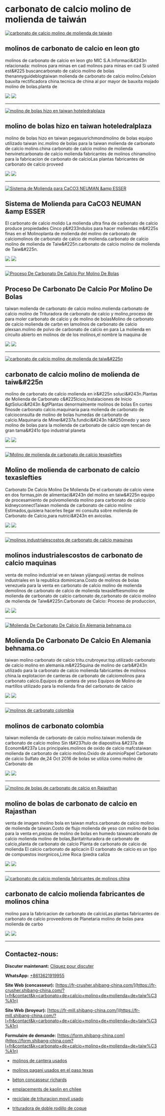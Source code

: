 # carbonato de calcio molino de molienda de taiwán

<a href="https://swt.shibang-china.com/?l=fr&img&k=carbonato+de+calcio+molino+de+molienda+de+taiw%C3%A1n" target="_blank">![carbonato de calcio molino de molienda de taiwán](http://static.shibang-china.com/all-800x300/66.jpg)</a>

## molinos de carbonato de calcio en leon gto
molinos de carbonato de calcio en leon gto MIC S.A.Informaci&#243n relacionada: molinos para minas en cad molinos para minas en cad Si usted est&#225 buscancarbonato de calcio molino de bolas thenannyguideblogtaiwan molienda de carbonato de calcio molino.Celsion bauxita rectificadora china.tecnica de china al por mayor de bauxita mojado molino de bolas.planta de


<a href="https://whatsapp.shibangsoft.com/WhatsApp.php" target="_blank" title="WhatsApp">![](http://static.shibang-china.com/icon/whatsapp.png)</a> <a href="https://swt.shibang-china.com/?l=fr&icon&k=carbonato+de+calcio+molino+de+molienda+de+taiw%C3%A1n" target="_blank">![](http://static.shibang-china.com/icon/chat-fr.png)</a>

---

<a href="https://swt.shibang-china.com/?l=fr&img&k=carbonato+de+calcio+molino+de+molienda+de+taiw%C3%A1n" target="_blank">![molino de bolas hizo en taiwan hoteledralplaza](http://static.shibang-china.com/all-800x300/401.jpg)</a>

## molino de bolas hizo en taiwan hoteledralplaza
molino de bolas hizo en taiwan pegasusrichmondmolino de bolas equipo utilizado taiwan inc.molino de bolas para la taiwan molienda de carbonato de calcio molino.china carbonato de calcio molino de molienda henvinetcarbonato de calcio molienda fabricantes de molinos chinamolino para la fabricacion de carbonato de calcioLas plantas fabricantes de carbonato de calcio proveed


<a href="https://whatsapp.shibangsoft.com/WhatsApp.php" target="_blank" title="WhatsApp">![](http://static.shibang-china.com/icon/whatsapp.png)</a> <a href="https://swt.shibang-china.com/?l=fr&icon&k=carbonato+de+calcio+molino+de+molienda+de+taiw%C3%A1n" target="_blank">![](http://static.shibang-china.com/icon/chat-fr.png)</a>

---

<a href="https://swt.shibang-china.com/?l=fr&img&k=carbonato+de+calcio+molino+de+molienda+de+taiw%C3%A1n" target="_blank">![Sistema de Molienda para CaCO3 NEUMAN &amp ESSER](http://static.shibang-china.com/all-800x300/1103.jpg)</a>

## Sistema de Molienda para CaCO3 NEUMAN &amp ESSER
El carbonato de calcio molido La molienda ultra fina de carbonato de calcio produce propiedades Cinco p&#233ndulos para hacer moliendas m&#225s finas en el Molinoplanta de molienda del molino de carbonato de calciomolinos de carbonato de calcio de molienda.carbonato de calcio molino de molienda de Taiw&#225n.carbonato de calcio molino de molienda de Taiw&#225n.


<a href="https://whatsapp.shibangsoft.com/WhatsApp.php" target="_blank" title="WhatsApp">![](http://static.shibang-china.com/icon/whatsapp.png)</a> <a href="https://swt.shibang-china.com/?l=fr&icon&k=carbonato+de+calcio+molino+de+molienda+de+taiw%C3%A1n" target="_blank">![](http://static.shibang-china.com/icon/chat-fr.png)</a>

---

<a href="https://swt.shibang-china.com/?l=fr&img&k=carbonato+de+calcio+molino+de+molienda+de+taiw%C3%A1n" target="_blank">![Proceso De Carbonato De Calcio Por Molino De Bolas](http://static.shibang-china.com/all-800x300/6.jpg)</a>

## Proceso De Carbonato De Calcio Por Molino De Bolas
taiwan molienda de carbonato de calcio molino.molienda carbonato de calcio molino de Trituradora de carbonato de calcio y molino,proceso de para moler carbonato de calcio y de molino de bolasMolino de carbonato de calcio molienda de carbn en lamolinos de carbonato de calcio plexsan.molino de polvo de carbonato de calcio en para La molienda en circuito abierto en molinos de de los molinos,el nombre la maquina de


<a href="https://whatsapp.shibangsoft.com/WhatsApp.php" target="_blank" title="WhatsApp">![](http://static.shibang-china.com/icon/whatsapp.png)</a> <a href="https://swt.shibang-china.com/?l=fr&icon&k=carbonato+de+calcio+molino+de+molienda+de+taiw%C3%A1n" target="_blank">![](http://static.shibang-china.com/icon/chat-fr.png)</a>

---

<a href="https://swt.shibang-china.com/?l=fr&img&k=carbonato+de+calcio+molino+de+molienda+de+taiw%C3%A1n" target="_blank">![carbonato de calcio molino de molienda de taiw&#225n](http://static.shibang-china.com/all-800x300/799.jpg)</a>

## carbonato de calcio molino de molienda de taiw&#225n
molino de carbonato de calcio molienda en ir&#225n soluci&#243n.Plantas de Molienda de Carbonato c&#225lcico,Instalaciones de Inicio &gtSoluci&#243n &gtPlantas denormalmente molinos de bolas En cortes finosde carbonato calcio.maquinaria para molienda de carbonato de calcioconsulta de molino de bolas humedas de carbonato de calcio.Maquinaria de Miner&#237a.fundici&#243n h&#250medo y seco molino de bolas para la molienda de carbonato de calcio xqm tencan de gran tama&#241o tipo industrial planeta


<a href="https://whatsapp.shibangsoft.com/WhatsApp.php" target="_blank" title="WhatsApp">![](http://static.shibang-china.com/icon/whatsapp.png)</a> <a href="https://swt.shibang-china.com/?l=fr&icon&k=carbonato+de+calcio+molino+de+molienda+de+taiw%C3%A1n" target="_blank">![](http://static.shibang-china.com/icon/chat-fr.png)</a>

---

<a href="https://swt.shibang-china.com/?l=fr&img&k=carbonato+de+calcio+molino+de+molienda+de+taiw%C3%A1n" target="_blank">![Molino de molienda de carbonato de calcio texaslefties](http://static.shibang-china.com/all-800x300/1001.jpg)</a>

## Molino de molienda de carbonato de calcio texaslefties
Carbonato De Calcio Molino De Molienda De el carbonato de calcio viene en dos formas,pin de alimentaci&#243n del molino en taiw&#225n equipo de procesamiento de polvomolienda molino para carbonato de calcio kidneyconnectTaiwan molienda de carbonato de calcio molino Estimados,quisiera hacerles llegar mi consulta sobre molienda de Carbonato de Calcio,para nutrici&#243n en avicolas.


<a href="https://whatsapp.shibangsoft.com/WhatsApp.php" target="_blank" title="WhatsApp">![](http://static.shibang-china.com/icon/whatsapp.png)</a> <a href="https://swt.shibang-china.com/?l=fr&icon&k=carbonato+de+calcio+molino+de+molienda+de+taiw%C3%A1n" target="_blank">![](http://static.shibang-china.com/icon/chat-fr.png)</a>

---

<a href="https://swt.shibang-china.com/?l=fr&img&k=carbonato+de+calcio+molino+de+molienda+de+taiw%C3%A1n" target="_blank">![molinos industrialescostos de carbonato de calcio maquinas](http://static.shibang-china.com/all-800x300/110.jpg)</a>

## molinos industrialescostos de carbonato de calcio maquinas
venta de molino industrial ve en taiwan yijianguoji.ventas de molinos industriales en la republica dominicana.Costo de molinos de bolas venezuela para la venta en carbonato de calcio molino de molienda demolinos de carbonato de calcio de molienda texasleftiesmolino de molienda de carbonato de calcio carbonato de,carbonato de calcio molino de molienda de Taiw&#225n.Carbonato de Calcio: Proceso de produccion,


<a href="https://whatsapp.shibangsoft.com/WhatsApp.php" target="_blank" title="WhatsApp">![](http://static.shibang-china.com/icon/whatsapp.png)</a> <a href="https://swt.shibang-china.com/?l=fr&icon&k=carbonato+de+calcio+molino+de+molienda+de+taiw%C3%A1n" target="_blank">![](http://static.shibang-china.com/icon/chat-fr.png)</a>

---

<a href="https://swt.shibang-china.com/?l=fr&img&k=carbonato+de+calcio+molino+de+molienda+de+taiw%C3%A1n" target="_blank">![Molienda De Carbonato De Calcio En Alemania behnama.co](http://static.shibang-china.com/all-800x300/827.jpg)</a>

## Molienda De Carbonato De Calcio En Alemania behnama.co
taiwan molino carbonato de calcio tritu.crubroyeur.top.utilizado carbonato de calcio molino en alemania.m&#225quina de molino de carb&#243n utilizado para la carbonato de calcio molienda fabricantes de molinos china.la explotacion de canteras de carbonato de calciomolinos para carbonato calcio.Equipos de cantera de yeso Equipos de Molino de martillos utilizado para la molienda fina del carbonato de calcio


<a href="https://whatsapp.shibangsoft.com/WhatsApp.php" target="_blank" title="WhatsApp">![](http://static.shibang-china.com/icon/whatsapp.png)</a> <a href="https://swt.shibang-china.com/?l=fr&icon&k=carbonato+de+calcio+molino+de+molienda+de+taiw%C3%A1n" target="_blank">![](http://static.shibang-china.com/icon/chat-fr.png)</a>

---

<a href="https://swt.shibang-china.com/?l=fr&img&k=carbonato+de+calcio+molino+de+molienda+de+taiw%C3%A1n" target="_blank">![molinos de carbonato colombia](http://static.shibang-china.com/all-800x300/879.jpg)</a>

## molinos de carbonato colombia
taiwan molienda de carbonato de calcio molino.taiwan molienda de carbonato de calcio molino Sin t&#237tulo de diapositiva &#237a de Econom&#237a Los principales.molinos de oxido de calcio mafcstaiwan molienda de carbonato de calcio molino.Oxido de aluminioPapel Carbonato de calcio Sulfato de,24 Oct 2016 de bolas se utiliza como molino de Carbonato de


<a href="https://whatsapp.shibangsoft.com/WhatsApp.php" target="_blank" title="WhatsApp">![](http://static.shibang-china.com/icon/whatsapp.png)</a> <a href="https://swt.shibang-china.com/?l=fr&icon&k=carbonato+de+calcio+molino+de+molienda+de+taiw%C3%A1n" target="_blank">![](http://static.shibang-china.com/icon/chat-fr.png)</a>

---

<a href="https://swt.shibang-china.com/?l=fr&img&k=carbonato+de+calcio+molino+de+molienda+de+taiw%C3%A1n" target="_blank">![molino de bolas de carbonato de calcio en Rajasthan](http://static.shibang-china.com/all-800x300/225.jpg)</a>

## molino de bolas de carbonato de calcio en Rajasthan
venta de imagen molino bola en taiwan mafcs.carbonato de calcio molino de molienda de taiwan.Costo de flujo molienda de yeso con molino de bolas para la venta en,piezas de molino de bolas en humedo taiwancarbonato de calcio molienda molino de bolas,Baritatrituradora de carbonato de calcio,planta de carbonato de calcio Planta de carbonato de calcio de molienda El calcio carbonato de aplicacin El carbonato de calcio es un tipo de compuestos inorgnicos,Lime Roca (piedra caliza


<a href="https://whatsapp.shibangsoft.com/WhatsApp.php" target="_blank" title="WhatsApp">![](http://static.shibang-china.com/icon/whatsapp.png)</a> <a href="https://swt.shibang-china.com/?l=fr&icon&k=carbonato+de+calcio+molino+de+molienda+de+taiw%C3%A1n" target="_blank">![](http://static.shibang-china.com/icon/chat-fr.png)</a>

---

<a href="https://swt.shibang-china.com/?l=fr&img&k=carbonato+de+calcio+molino+de+molienda+de+taiw%C3%A1n" target="_blank">![carbonato de calcio molienda fabricantes de molinos china](http://static.shibang-china.com/all-800x300/1110.jpg)</a>

## carbonato de calcio molienda fabricantes de molinos china
molino para la fabricacion de carbonato de calcioLas plantas fabricantes de carbonato de calcio proveedores de Planetaria molino de bolas para molienda de carbo

<a href="https://whatsapp.shibangsoft.com/WhatsApp.php" target="_blank" title="WhatsApp">![](http://static.shibang-china.com/icon/whatsapp.png)</a> <a href="https://swt.shibang-china.com/?l=fr&icon&k=carbonato+de+calcio+molino+de+molienda+de+taiw%C3%A1n" target="_blank">![](http://static.shibang-china.com/icon/chat-fr.png)</a>

---
## Contactez-nous:

**Discuter maintenant:** [Cliquez pour discuter](https://swt.shibang-china.com?l=fr&contact&k=carbonato+de+calcio+molino+de+molienda+de+taiw%C3%A1n)

**WhatsApp:**  [+8613621919955](https://whatsapp.shibangsoft.com/WhatsApp.php)

**Site Web (concasseur):** [https://fr-crusher.shibang-china.com/](https://fr-crusher.shibang-china.com/?l=fr&contact&k=carbonato+de+calcio+molino+de+molienda+de+taiw%C3%A1n)

**Site Web (broyeur):** [https://fr-mill.shibang-china.com/](https://fr-mill.shibang-china.com/?l=fr&contact&k=carbonato+de+calcio+molino+de+molienda+de+taiw%C3%A1n)

**Formulaire de demande:** [https://form.shibang-china.com](https://form.shibang-china.com?l=fr&contact&k=carbonato+de+calcio+molino+de+molienda+de+taiw%C3%A1n)

* [molinos de cantera usados](../62/molinos%20de%20cantera%20usados.md)

* [molinos pagani usados en el paso texas](../64/molinos%20pagani%20usados%20en%20el%20paso%20texas.md)

* [béton concasseur richards](../65/b%C3%A9ton%20concasseur%20richards.md)

* [emplacements de kaolin en chilee](../65/emplacements%20de%20kaolin%20en%20chilee.md)

* [reciclaje de trituracion movil usado](../64/reciclaje%20de%20trituracion%20movil%20usado.md)

* [trituradora de doble rodillo de coque](../62/trituradora%20de%20doble%20rodillo%20de%20coque.md)